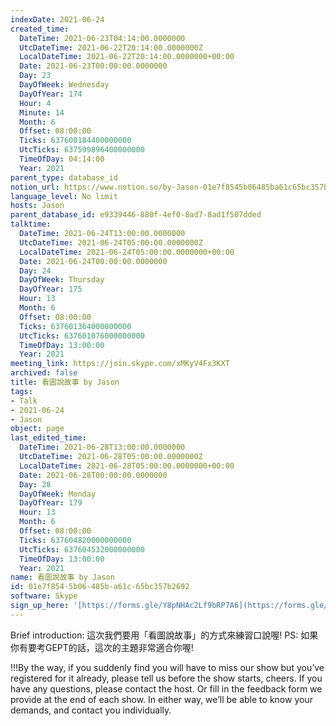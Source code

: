 ```yaml
---
indexDate: 2021-06-24
created_time:
  DateTime: 2021-06-23T04:14:00.0000000
  UtcDateTime: 2021-06-22T20:14:00.0000000Z
  LocalDateTime: 2021-06-22T20:14:00.0000000+00:00
  Date: 2021-06-23T00:00:00.0000000
  Day: 23
  DayOfWeek: Wednesday
  DayOfYear: 174
  Hour: 4
  Minute: 14
  Month: 6
  Offset: 08:00:00
  Ticks: 637600184400000000
  UtcTicks: 637599896400000000
  TimeOfDay: 04:14:00
  Year: 2021
parent_type: database_id
notion_url: https://www.notion.so/by-Jason-01e7f8545b06485ba61c65bc357b2692
language_level: No limit
hosts: Jason
parent_database_id: e9339446-880f-4ef0-8ad7-8ad1f507dded
talktime:
  DateTime: 2021-06-24T13:00:00.0000000
  UtcDateTime: 2021-06-24T05:00:00.0000000Z
  LocalDateTime: 2021-06-24T05:00:00.0000000+00:00
  Date: 2021-06-24T00:00:00.0000000
  Day: 24
  DayOfWeek: Thursday
  DayOfYear: 175
  Hour: 13
  Month: 6
  Offset: 08:00:00
  Ticks: 637601364000000000
  UtcTicks: 637601076000000000
  TimeOfDay: 13:00:00
  Year: 2021
meeting_link: https://join.skype.com/xMKyV4Fx3KXT
archived: false
title: 看圖說故事 by Jason
tags:
- Talk
- 2021-06-24
- Jason
object: page
last_edited_time:
  DateTime: 2021-06-28T13:00:00.0000000
  UtcDateTime: 2021-06-28T05:00:00.0000000Z
  LocalDateTime: 2021-06-28T05:00:00.0000000+00:00
  Date: 2021-06-28T00:00:00.0000000
  Day: 28
  DayOfWeek: Monday
  DayOfYear: 179
  Hour: 13
  Month: 6
  Offset: 08:00:00
  Ticks: 637604820000000000
  UtcTicks: 637604532000000000
  TimeOfDay: 13:00:00
  Year: 2021
name: 看圖說故事 by Jason
id: 01e7f854-5b06-485b-a61c-65bc357b2692
software: Skype
sign_up_here: '[https://forms.gle/Y8pNHAc2Lf9bRP7A6](https://forms.gle/Y8pNHAc2Lf9bRP7A6)'
---
```




Brief introduction: 這次我們要用「看圖說故事」的方式來練習口說喔!
PS: 如果你有要考GEPT的話，這次的主題非常適合你喔!

!!!By the way, if you suddenly find you will have to miss our show but you’ve registered for it already, please tell us before the show starts, cheers.
If you have any questions, please contact the host. Or fill in the feedback form we provide at the end of each show. In either way, we’ll be able to know your demands, and contact you individually.




